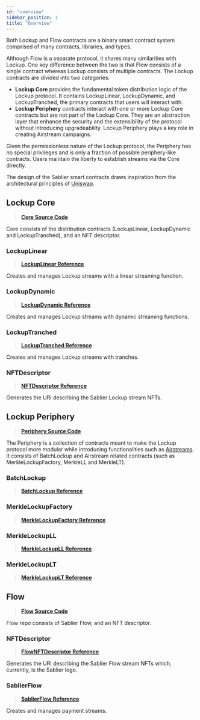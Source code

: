 ```yaml
---
id: "overview"
sidebar_position: 1
title: "Overview"
---
```


Both Lockup and Flow contracts are a binary smart contract system comprised of many contracts, libraries, and types.

Although Flow is a separate protocol, it shares many similarities with Lockup. One key difference between the two is
that Flow consists of a single contract whereas Lockup consists of multiple contracts. The Lockup contracts are divided
into two categories:

- **Lockup Core** provides the fundamental token distribution logic of the Lockup protocol. It contains LockupLinear,
  LockupDynamic, and LockupTranched, the primary contracts that users will interact with.
- **Lockup Periphery** contracts interact with one or more Lockup Core contracts but are not part of the Lockup Core.
  They are an abstraction layer that enhance the security and the extensibility of the protocol without introducing
  upgradeability. Lockup Periphery plays a key role in creating Airstream campaigns.

Given the permissionless nature of the Lockup protocol, the Periphery has no special privileges and is only a fraction
of possible periphery-like contracts. Users maintain the liberty to establish streams via the Core directly.

The design of the Sablier smart contracts draws inspiration from the architectural principles of
[Uniswap](https://docs.uniswap.org/).

## Lockup Core

> [**Core Source Code**](https://github.com/sablier-labs/v2-core/tree/v1.2.0)

Core consists of the distribution contracts (LockupLinear, LockupDynamic and LockupTranched), and an NFT descriptor.

### LockupLinear

> [**LockupLinear Reference**](./lockup/core/contract.SablierV2LockupLinear)

Creates and manages Lockup streams with a linear streaming function.

### LockupDynamic

> [**LockupDynamic Reference**](./lockup/core/contract.SablierV2LockupDynamic)

Creates and manages Lockup streams with dynamic streaming functions.

### LockupTranched

> [**LockupTranched Reference**](./lockup/core/contract.SablierV2LockupTranched)

Creates and manages Lockup streams with tranches.

### NFTDescriptor

> [**NFTDescriptor Reference**](./lockup/core/contract.SablierV2NFTDescriptor)

Generates the URI describing the Sablier Lockup stream NFTs.

## Lockup Periphery

> [**Periphery Source Code**](https://github.com/sablier-labs/v2-periphery/tree/v1.2.0)

The Periphery is a collection of contracts meant to make the Lockup protocol more modular while introducing
functionalities such as [Airstreams](/concepts/lockup/airstreams). It consists of BatchLockup and Airstream related
contracts (such as MerkleLockupFactory, MerkleLL and MerkleLT).

### BatchLockup

> [**BatchLockup Reference**](./lockup/periphery/contract.SablierV2BatchLockup)

### MerkleLockupFactory

> [**MerkleLockupFactory Reference**](./lockup/periphery/contract.SablierV2MerkleLockupFactory)

### MerkleLockupLL

> [**MerkleLockupLL Reference**](./lockup/periphery/contract.SablierV2MerkleLL)

### MerkleLockupLT

> [**MerkleLockupLT Reference**](./lockup/periphery/contract.SablierV2MerkleLT)

## Flow

> [**Flow Source Code**](https://github.com/sablier-labs/flow/tree/v1.0.0)

Flow repo consists of Sablier Flow, and an NFT descriptor.

### NFTDescriptor

> [**FlowNFTDescriptor Reference**](./flow/contracts/contract.FlowNFTDescriptor)

Generates the URI describing the Sablier Flow stream NFTs which, currently, is the Sablier logo.

### SablierFlow

> [**SablierFlow Reference**](./flow/contracts/contract.SablierFlow)

Creates and manages payment streams.
